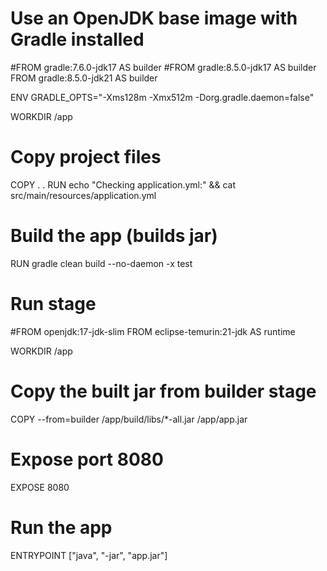 # Use an OpenJDK base image with Gradle installed
#FROM gradle:7.6.0-jdk17 AS builder
#FROM gradle:8.5.0-jdk17 AS builder
FROM gradle:8.5.0-jdk21 AS builder

ENV GRADLE_OPTS="-Xms128m -Xmx512m -Dorg.gradle.daemon=false"

WORKDIR /app

# Copy project files
COPY . .
RUN echo "Checking application.yml:" && cat src/main/resources/application.yml


# Build the app (builds jar)
RUN gradle clean build --no-daemon -x test

# Run stage
#FROM openjdk:17-jdk-slim
FROM eclipse-temurin:21-jdk AS runtime

WORKDIR /app

# Copy the built jar from builder stage
COPY --from=builder /app/build/libs/*-all.jar /app/app.jar

# Expose port 8080
EXPOSE 8080

# Run the app
ENTRYPOINT ["java", "-jar", "app.jar"]
